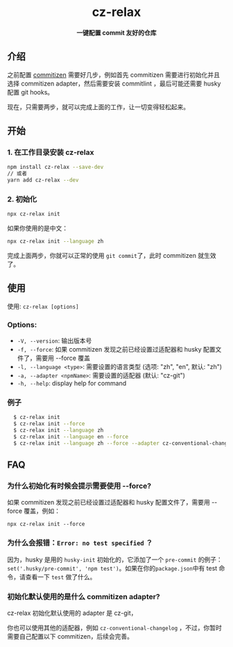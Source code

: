 <h1 align="center">cz-relax</h1>

<h4 align="center">一键配置 commit 友好的仓库</h4>

## 介绍

之前配置 [commitizen](https://github.com/commitizen/cz-cli) 需要好几步，例如首先 commitizen 需要进行初始化并且选择 commitizen adapter，然后需要安装 commitlint ，最后可能还需要 husky 配置 git hooks。

现在，只需要两步，就可以完成上面的工作，让一切变得轻松起来。

## 开始

### 1. 在工作目录安装 cz-relax

```sh
npm install cz-relax --save-dev
// 或者
yarn add cz-relax --dev
```

### 2. 初始化

```sh
npx cz-relax init
```

如果你使用的是中文：

```sh
npx cz-relax init --language zh
```

完成上面两步，你就可以正常的使用 `git commit`了，此时 commitizen 就生效了。

## 使用

使用: `cz-relax [options]`

### Options:

- `-V, --version`: 输出版本号
- `-f, --force`: 如果 commitizen 发现之前已经设置过适配器和 husky 配置文件了，需要用 --force 覆盖
- `-l, --language <type>`: 需要设置的语言类型 (选项: "zh", "en", 默认: "zh")
- `-a, --adapter <npmName>`: 需要设置的适配器 (默认: "cz-git")
- `-h, --help`: display help for command

### 例子

```sh
  $ cz-relax init
  $ cz-relax init --force
  $ cz-relax init --language zh
  $ cz-relax init --language en --force
  $ cz-relax init --language zh --force --adapter cz-conventional-changelog
```

## FAQ

### 为什么初始化有时候会提示需要使用 --force?

如果 commitizen 发现之前已经设置过适配器和 husky 配置文件了，需要用 --force 覆盖，例如：

```
npx cz-relax init --force
```

### 为什么会报错：`Error: no test specified` ？

因为，husky 是用的 `husky-init` 初始化的，它添加了一个 `pre-commit` 的例子：`set('.husky/pre-commit', 'npm test')`。如果在你的`package.json`中有 test 命令，请查看一下 `test` 做了什么。


### 初始化默认使用的是什么 commitizen adapter?

cz-relax 初始化默认使用的 adapter 是 cz-git，

你也可以使用其他的适配器，例如 `cz-conventional-changelog` ，不过，你暂时需要自己配置以下 commitizen，后续会完善。
